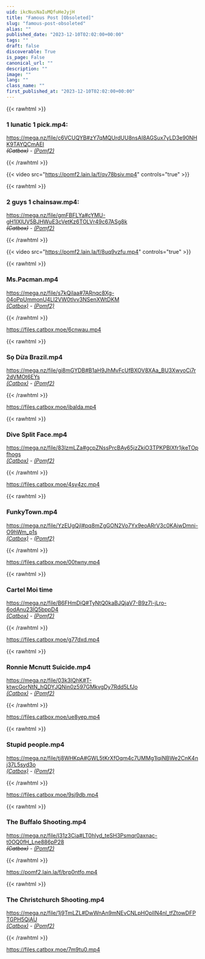 ```yaml
---
uid: ikcNusNaIuMQfuHeJyjH
title: "Famous Post [Obsoleted]"
slug: "famous-post-obsoleted"
alias: ""
published_date: "2023-12-10T02:02:00+00:00"
tags: ""
draft: false
discoverable: True
is_page: False
canonical_url: ""
description: ""
image: ""
lang: ""
class_name: ""
first_published_at: "2023-12-10T02:02:00+00:00"
---
```

{{< rawhtml >}}
<h3>1 lunatic 1 pick.mp4:</h3>
<p><a href="https://mega.nz/file/c6VCUQYB#zY7qMQUrdUU8nsAI8AGSux7yLD3e90NHK9TAYQCmAEI">https://mega.nz/file/c6VCUQYB#zY7qMQUrdUU8nsAI8AGSux7yLD3e90NHK9TAYQCmAEI </a><br>
<i><del>(Catbox)</del> - <a href="https://pomf2.lain.la/f/qv78bsiv.mp4"> (Pomf2)</i></a></p>
{{< /rawhtml >}}

{{< video src="https://pomf2.lain.la/f/qv78bsiv.mp4" controls="true" >}}

{{< rawhtml >}}
<h3>2 guys 1 chainsaw.mp4:</h3>
<p><a href="https://mega.nz/file/gmFBFLYa#cYMU-gH1IXlUV5BJHWuE3cVetKz6TOLVr49c67ASg8k">https://mega.nz/file/gmFBFLYa#cYMU-gH1IXlUV5BJHWuE3cVetKz6TOLVr49c67ASg8k </a><br>
<del><i>(Catbox)</del> - <a href="https://pomf2.lain.la/f/8uq9vzfu.mp4"> (Pomf2)</i></a></p>
{{< /rawhtml >}}

{{< video src="https://pomf2.lain.la/f/8uq9vzfu.mp4" controls="true" >}}

{{< rawhtml >}}
<h3>Ms.Pacman.mp4</h3>
<p><a href="https://mega.nz/file/s7kQiIaa#7ARnqc8Xg-04oPpUmmonU4LI2VW0tlvv3NSenXWtDKM">https://mega.nz/file/s7kQiIaa#7ARnqc8Xg-04oPpUmmonU4LI2VW0tlvv3NSenXWtDKM </a><br>
<a href="https://files.catbox.moe/6cnwau.mp4"><i>(Catbox)</a> - <a href="https://pomf2.lain.la/f/d2ybo44h.mp4"> (Pomf2)</i></a></p>
{{< /rawhtml >}}

https://files.catbox.moe/6cnwau.mp4

{{< rawhtml >}}
<h3>Sọ Dừa Brazil.mp4</h3>
<p><a href="https://mega.nz/file/gi8mGYDB#B1aH9JhMvFcUfBXOV8XAa_BU3XwyoCi7r2dVMOt6EYs">https://mega.nz/file/gi8mGYDB#B1aH9JhMvFcUfBXOV8XAa_BU3XwyoCi7r2dVMOt6EYs </a><br>
<a href="https://files.catbox.moe/ibalda.mp4"><i>(Catbox)</a> - <a href="https://pomf2.lain.la/f/cdtwp9to.mp4"> (Pomf2)</i></a></p>
{{< /rawhtml >}}

https://files.catbox.moe/ibalda.mp4

{{< rawhtml >}}
<h3>Dive Split Face.mp4</h3>
<p><a href="https://mega.nz/file/83lzmLZa#gcpZNssPrcBAy65jzZkiO3TPKPBlXfr1jkeTOpfhogs">https://mega.nz/file/83lzmLZa#gcpZNssPrcBAy65jzZkiO3TPKPBlXfr1jkeTOpfhogs </a><br>
<a href="https://files.catbox.moe/4sy4zc.mp4"><i>(Catbox)</a> - <a href="https://pomf2.lain.la/f/9cfdro7y.mp4"> (Pomf2)</i></a></p>
{{< /rawhtml >}}

https://files.catbox.moe/4sy4zc.mp4

{{< rawhtml >}}
<h3>FunkyTown.mp4</h3>
<p><a href="https://mega.nz/file/YzEUgQjI#pq8mZgGON2Vo7Yx9eoARrV3c0KAiwDmni-O9hWm_p1s">https://mega.nz/file/YzEUgQjI#pq8mZgGON2Vo7Yx9eoARrV3c0KAiwDmni-O9hWm_p1s </a><br>
<a href="https://files.catbox.moe/00twny.mp4"><i>(Catbox)</a> - <a href="https://pomf2.lain.la/f/16wl11u0.mp4"> (Pomf2)</i></a></p>
{{< /rawhtml >}}

https://files.catbox.moe/00twny.mp4

{{< rawhtml >}}
<h3>Cartel Moi time</h3>
<p><a href="https://mega.nz/file/B6FHmDiQ#TyNtQ0kaBJQjaV7-B9z7l-jLro-6odAnu23lQ5bppD4">https://mega.nz/file/B6FHmDiQ#TyNtQ0kaBJQjaV7-B9z7l-jLro-6odAnu23lQ5bppD4 </a><br>
<a href="https://files.catbox.moe/g77dxd.mp4"><i>(Catbox)</a> - <a href="https://pomf2.lain.la/f/3c5uvyyz.mp4"> (Pomf2)</i></a></p>
{{< /rawhtml >}}

https://files.catbox.moe/g77dxd.mp4

{{< rawhtml >}}
<h3>Ronnie Mcnutt Suicide.mp4</h3>
<p><a href="https://mega.nz/file/03k3lQhK#T-ktwcGorNtN_hQDYJQNin0z597GMkvgDy7Rdd5LfJo">https://mega.nz/file/03k3lQhK#T-ktwcGorNtN_hQDYJQNin0z597GMkvgDy7Rdd5LfJo </a><br>
<a href="https://files.catbox.moe/ue8yep.mp4"><i>(Catbox)</a> - <a href="https://pomf2.lain.la/f/yl6nqa9g.mp4"> (Pomf2)</i></a></p>
{{< /rawhtml >}}

https://files.catbox.moe/ue8yep.mp4

{{< rawhtml >}}
<h3>Stupid people.mp4</h3>
<p><a href="https://mega.nz/file/tj8WHKpA#GWL5tKrXfOqm4c7UMMg1lqiNBWe2CnK4nj37L5syd3o">https://mega.nz/file/tj8WHKpA#GWL5tKrXfOqm4c7UMMg1lqiNBWe2CnK4nj37L5syd3o </a><br>
<a href="https://files.catbox.moe/9sj9db.mp4"><i>(Catbox)</a> - <a href="https://pomf2.lain.la/f/gc3s2akk.mp4"> (Pomf2)</i></a></p>
{{< /rawhtml >}}

https://files.catbox.moe/9sj9db.mp4

{{< rawhtml >}}
<h3>The Buffalo Shooting.mp4</h3>
<p><a href="https://mega.nz/file/I31z3Cia#LT0hlyd_teSH3Psmqr0axnac-t0OQ0fH_Lne886pP28">https://mega.nz/file/I31z3Cia#LT0hlyd_teSH3Psmqr0axnac-t0OQ0fH_Lne886pP28 </a><br>
<del><i>(Catbox)</del> - <a href="https://pomf2.lain.la/f/brp0ntfo.mp4"> (Pomf2)</i></a></p>
{{< /rawhtml >}}

https://pomf2.lain.la/f/brp0ntfo.mp4

{{< rawhtml >}}
<h3>The Christchurch Shooting.mp4</h3>
<p><a href="https://mega.nz/file/1j9TmLZL#DwWnAn9mNEvCNLpHOpIlN4nl_tfZtowDFPTGPH5QjAU">https://mega.nz/file/1j9TmLZL#DwWnAn9mNEvCNLpHOpIlN4nl_tfZtowDFPTGPH5QjAU </a><br>
<a href="https://files.catbox.moe/7m9tu0.mp4"><i>(Catbox)</a> - <a href="https://pomf2.lain.la/f/vcg9uxip.mp4"> (Pomf2)</i></a></p>
{{< /rawhtml >}}

https://files.catbox.moe/7m9tu0.mp4
